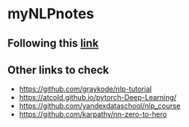 # myNLPnotes
## Following this [link](https://docs.google.com/document/d/1LhYDTU94eiX9annRmCay4qZrPPIIn83NXBNhEzr01VQ/edit)


## Other links to check
+ https://github.com/graykode/nlp-tutorial
+ https://atcold.github.io/pytorch-Deep-Learning/
+ https://github.com/yandexdataschool/nlp_course
+ https://github.com/karpathy/nn-zero-to-hero
